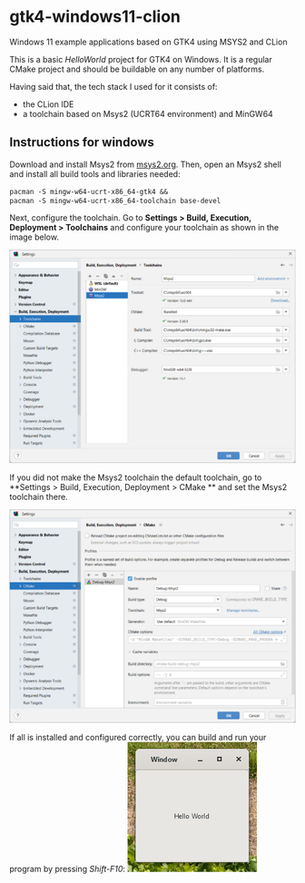 # gtk4-windows11-clion
Windows 11 example applications based on GTK4 using MSYS2 and CLion

This is a basic *HelloWorld* project for GTK4 on Windows. It is a regular CMake project and should be buildable on any number of platforms.

Having said that, the tech stack I used for it consists of:
- the CLion IDE
- a toolchain based on Msys2 (UCRT64 environment) and MinGW64

## Instructions for windows

Download and install Msys2 from [msys2.org](https://www.msys2.org/). Then, open an Msys2 shell and install all build tools and libraries needed: 
```shell
pacman -S mingw-w64-ucrt-x86_64-gtk4 &&
pacman -S mingw-w64-ucrt-x86_64-toolchain base-devel
```

Next, configure the toolchain. Go to **Settings > Build, Execution, Deployment > Toolchains** and configure your toolchain as shown in the image below.

![Toolchains settings window](doc/image/toolchains.svg)

If you did not make the Msys2 toolchain the default toolchain, go to **Settings > Build, Execution, Deployment > CMake ** and set the Msys2 toolchain there.

![Toolchains settings window](doc/image/cmake.svg)

If all is installed and configured correctly, you can build and run your program by pressing *Shift-F10*:
![Running demo screenshot](doc/image/screenshot.png)
